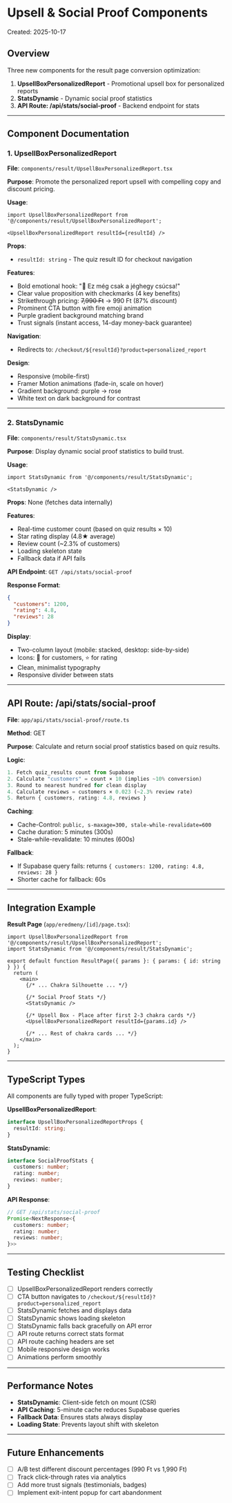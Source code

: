 # Upsell & Social Proof Components

Created: 2025-10-17

## Overview

Three new components for the result page conversion optimization:

1. **UpsellBoxPersonalizedReport** - Promotional upsell box for personalized reports
2. **StatsDynamic** - Dynamic social proof statistics
3. **API Route: /api/stats/social-proof** - Backend endpoint for stats

---

## Component Documentation

### 1. UpsellBoxPersonalizedReport

**File**: `components/result/UpsellBoxPersonalizedReport.tsx`

**Purpose**: Promote the personalized report upsell with compelling copy and discount pricing.

**Usage**:
```tsx
import UpsellBoxPersonalizedReport from '@/components/result/UpsellBoxPersonalizedReport';

<UpsellBoxPersonalizedReport resultId={resultId} />
```

**Props**:
- `resultId: string` - The quiz result ID for checkout navigation

**Features**:
- Bold emotional hook: "🔮 Ez még csak a jéghegy csúcsa!"
- Clear value proposition with checkmarks (4 key benefits)
- Strikethrough pricing: ~~7,990 Ft~~ → 990 Ft (87% discount)
- Prominent CTA button with fire emoji animation
- Purple gradient background matching brand
- Trust signals (instant access, 14-day money-back guarantee)

**Navigation**:
- Redirects to: `/checkout/${resultId}?product=personalized_report`

**Design**:
- Responsive (mobile-first)
- Framer Motion animations (fade-in, scale on hover)
- Gradient background: purple → rose
- White text on dark background for contrast

---

### 2. StatsDynamic

**File**: `components/result/StatsDynamic.tsx`

**Purpose**: Display dynamic social proof statistics to build trust.

**Usage**:
```tsx
import StatsDynamic from '@/components/result/StatsDynamic';

<StatsDynamic />
```

**Props**: None (fetches data internally)

**Features**:
- Real-time customer count (based on quiz results × 10)
- Star rating display (4.8★ average)
- Review count (~2.3% of customers)
- Loading skeleton state
- Fallback data if API fails

**API Endpoint**: `GET /api/stats/social-proof`

**Response Format**:
```json
{
  "customers": 1200,
  "rating": 4.8,
  "reviews": 28
}
```

**Display**:
- Two-column layout (mobile: stacked, desktop: side-by-side)
- Icons: 👥 for customers, ⭐ for rating
- Clean, minimalist typography
- Responsive divider between stats

---

## API Route: /api/stats/social-proof

**File**: `app/api/stats/social-proof/route.ts`

**Method**: GET

**Purpose**: Calculate and return social proof statistics based on quiz results.

**Logic**:
```typescript
1. Fetch quiz_results count from Supabase
2. Calculate "customers" = count × 10 (implies ~10% conversion)
3. Round to nearest hundred for clean display
4. Calculate reviews = customers × 0.023 (~2.3% review rate)
5. Return { customers, rating: 4.8, reviews }
```

**Caching**:
- Cache-Control: `public, s-maxage=300, stale-while-revalidate=600`
- Cache duration: 5 minutes (300s)
- Stale-while-revalidate: 10 minutes (600s)

**Fallback**:
- If Supabase query fails: returns `{ customers: 1200, rating: 4.8, reviews: 28 }`
- Shorter cache for fallback: 60s

---

## Integration Example

**Result Page** (`app/eredmeny/[id]/page.tsx`):

```tsx
import UpsellBoxPersonalizedReport from '@/components/result/UpsellBoxPersonalizedReport';
import StatsDynamic from '@/components/result/StatsDynamic';

export default function ResultPage({ params }: { params: { id: string } }) {
  return (
    <main>
      {/* ... Chakra Silhouette ... */}

      {/* Social Proof Stats */}
      <StatsDynamic />

      {/* Upsell Box - Place after first 2-3 chakra cards */}
      <UpsellBoxPersonalizedReport resultId={params.id} />

      {/* ... Rest of chakra cards ... */}
    </main>
  );
}
```

---

## TypeScript Types

All components are fully typed with proper TypeScript:

**UpsellBoxPersonalizedReport**:
```typescript
interface UpsellBoxPersonalizedReportProps {
  resultId: string;
}
```

**StatsDynamic**:
```typescript
interface SocialProofStats {
  customers: number;
  rating: number;
  reviews: number;
}
```

**API Response**:
```typescript
// GET /api/stats/social-proof
Promise<NextResponse<{
  customers: number;
  rating: number;
  reviews: number;
}>>
```

---

## Testing Checklist

- [ ] UpsellBoxPersonalizedReport renders correctly
- [ ] CTA button navigates to `/checkout/${resultId}?product=personalized_report`
- [ ] StatsDynamic fetches and displays data
- [ ] StatsDynamic shows loading skeleton
- [ ] StatsDynamic falls back gracefully on API error
- [ ] API route returns correct stats format
- [ ] API route caching headers are set
- [ ] Mobile responsive design works
- [ ] Animations perform smoothly

---

## Performance Notes

- **StatsDynamic**: Client-side fetch on mount (CSR)
- **API Caching**: 5-minute cache reduces Supabase queries
- **Fallback Data**: Ensures stats always display
- **Loading State**: Prevents layout shift with skeleton

---

## Future Enhancements

- [ ] A/B test different discount percentages (990 Ft vs 1,990 Ft)
- [ ] Track click-through rates via analytics
- [ ] Add more trust signals (testimonials, badges)
- [ ] Implement exit-intent popup for cart abandonment
